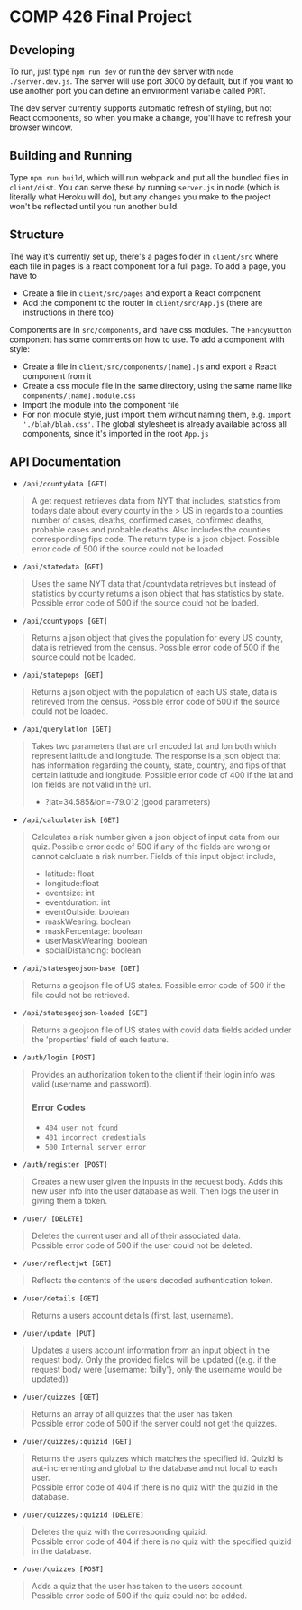 # COMP 426 Final Project 

## Developing

To run, just type `npm run dev` or run the dev server with `node ./server.dev.js`. The server will use port 3000 by default, but if you want to use another port you can define an environment variable called `PORT`.

The dev server currently supports automatic refresh of styling, but not React components, so when you make a change, you'll have to refresh your browser window.

## Building and Running

Type `npm run build`, which will run webpack and put all the bundled files in `client/dist`. You can serve these by running `server.js` in node (which is literally what Heroku will do), but any changes you make to the project won't be reflected until you run another build.

## Structure

The way it's currently set up, there's a pages folder in `client/src` where each file in pages is a react component for a full page. To add a page, you have to 

 - Create a file in `client/src/pages` and export a React component
 - Add the component to the router in `client/src/App.js` (there are instructions in there too)

 Components are in `src/components`, and have css modules. The `FancyButton` component has some comments on how to use. To add a component with style:

 - Create a file in `client/src/components/[name].js` and export a React component from it
 - Create a css module file in the same directory, using the same name like `components/[name].module.css`
 - Import the module into the component file
 - For non module style, just import them without naming them, e.g. `import './blah/blah.css'`. The global stylesheet is already available across all components, since it's imported in the root `App.js`

 ## API Documentation
    
- `/api/countydata [GET]`

> A get request retrieves data from NYT that includes, statistics from todays date about every county in the > US in regards to a counties number of cases, deaths, confirmed cases, confirmed deaths, probable cases and 
> probable deaths. Also includes the counties corresponding fips code. The return type is a json object.
> Possible error code of 500 if the source could not be loaded.

- `/api/statedata [GET]`

> Uses the same NYT data that /countydata retrieves but instead of statistics by county returns a json object
> that has statistics by state.
> Possible error code of 500 if the source could not be loaded.

- `/api/countypops [GET]`

> Returns a json object that gives the population for every US county, data is retrieved from the census.
> Possible error code of 500 if the source could not be loaded.

- `/api/statepops [GET]`

> Returns a json object with the population of each US state, data is retireved from the census.
> Possible error code of 500 if the source could not be loaded.

- `/api/querylatlon [GET]`

> Takes two parameters that are url encoded lat and lon both which represent latitude and longitude. 
> The response is a json object that has information regarding the county, state, country, and fips
> of that certain latitude and longitude.
> Possible error code of 400 if the lat and lon fields are not valid in the url. 
> - ?lat=34.585&lon=-79.012 (good parameters)

- `/api/calculaterisk [GET]`

> Calculates a risk number given a json object of input data from our quiz.  Possible error code of 500 if any of the fields are wrong or cannot calcluate a risk number.
> Fields of this input object include,
> - latitude: float 
> - longitude:float
> - eventsize: int 
> - eventduration: int 
> - eventOutside: boolean 
> - maskWearing: boolean
> - maskPercentage: boolean
> - userMaskWearing: boolean
> - socialDistancing: boolean  


- `/api/statesgeojson-base [GET]`
> Returns a geojson file of US states.
> Possible error code of 500 if the file could not be retrieved.

- `/api/statesgeojson-loaded [GET]`
> Returns a geojson file of US states with covid data 
>fields added under the 'properties' field of each feature.

- `/auth/login [POST]`
> Provides an authorization token to the client if their login info was valid (username and password).
> ### Error Codes
> - `404 user not found`
> - `401 incorrect credentials`
> - `500 Internal server error`

- `/auth/register [POST]`

> Creates a new user given the inpusts in the request body. Adds this new user info into the user database as well. Then logs the user in giving them a token.

- `/user/ [DELETE]`

> Deletes the current user and all of their associated data.  
> Possible error code of 500 if the user could not be deleted.

- `/user/reflectjwt [GET]`

> Reflects the contents of the users decoded authentication token.

- `/user/details [GET]`

> Returns a users account details (first, last, username).

- `/user/update [PUT]` 

> Updates a users account information from an input object in the request body. Only the provided fields will
> be updated ((e.g. if the request body were {username: 'billy'}, only the username would be updated))

- `/user/quizzes [GET]`

> Returns an array of all quizzes that the user has taken.  
> Possible error code of 500 if the server could not get the quizzes.

- `/user/quizzes/:quizid [GET]`

> Returns the users quizzes which matches the specified id. QuizId is aut-incrementing and global to the database and not local to each user.  
> Possible error code of 404 if there is no quiz with the quizid in the database. 

- `/user/quizzes/:quizid [DELETE]`

> Deletes the quiz with the corresponding quizid.  
> Possible error code of 404 if there is no quiz with the specified quizid in the database. 

- `/user/quizzes [POST]`

> Adds a quiz that the user has taken to the users account.  
> Possible error code of 500 if the quiz could not be added. 





 
